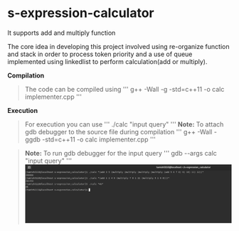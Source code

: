 # s-expression-calculator

It supports add and multiply function 

The core idea in developing this project involved using re-organize function and stack in order to process token priority and a use of queue implemented using linkedlist to perform calculation(add or multiply).

**Compilation**
> The code can be compiled using 
'''
g++ -Wall -g -std=c++11 -o calc implementer.cpp
'''

**Execution**
> For execution you can use 
'''
./calc "input query"
'''
> **Note:** To attach gdb debugger to the source file during compilation
'''
g++ -Wall -ggdb -std=c++11 -o calc implementer.cpp
'''

> **Note:** To run gdb debugger for the input query
'''
gdb --args calc "input query"
'''
<img src="https://github.com/tamizh3110/s-expression-calculator/blob/master/output_screenshot.png"></img>
